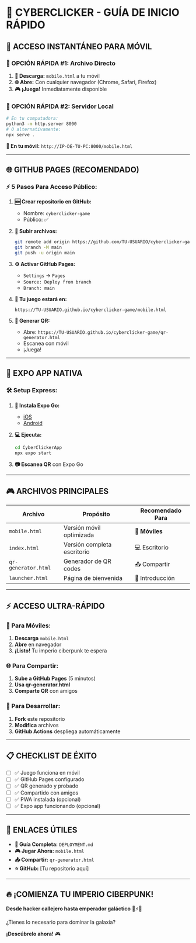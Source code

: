 # 🚀 CYBERCLICKER - GUÍA DE INICIO RÁPIDO

## 📱 **ACCESO INSTANTÁNEO PARA MÓVIL**

### **🎯 OPCIÓN RÁPIDA #1: Archivo Directo**
1. **📲 Descarga:** `mobile.html` a tu móvil
2. **🌐 Abre:** Con cualquier navegador (Chrome, Safari, Firefox)
3. **🎮 ¡Juega!** Inmediatamente disponible

### **🎯 OPCIÓN RÁPIDA #2: Servidor Local**
```bash
# En tu computadora:
python3 -m http.server 8000
# O alternativamente:
npx serve .
```
**📱 En tu móvil:** `http://IP-DE-TU-PC:8000/mobile.html`

---

## 🌐 **GITHUB PAGES (RECOMENDADO)**

### **⚡ 5 Pasos Para Acceso Público:**

1. **🆕 Crear repositorio en GitHub:**
   - Nombre: `cyberclicker-game`
   - Público: ✅

2. **📁 Subir archivos:**
   ```bash
   git remote add origin https://github.com/TU-USUARIO/cyberclicker-game.git
   git branch -M main
   git push -u origin main
   ```

3. **⚙️ Activar GitHub Pages:**
   - `Settings` → `Pages`
   - `Source: Deploy from branch`
   - `Branch: main`

4. **🎉 Tu juego estará en:**
   ```
   https://TU-USUARIO.github.io/cyberclicker-game/mobile.html
   ```

5. **📱 Generar QR:**
   - Abre: `https://TU-USUARIO.github.io/cyberclicker-game/qr-generator.html`
   - Escanea con móvil
   - ¡Juega!

---

## 📱 **EXPO APP NATIVA**

### **🛠️ Setup Express:**

1. **📱 Instala Expo Go:**
   - [iOS](https://apps.apple.com/app/expo-go/id982107779)
   - [Android](https://play.google.com/store/apps/details?id=host.exp.exponent)

2. **💻 Ejecuta:**
   ```bash
   cd CyberClickerApp
   npx expo start
   ```

3. **📷 Escanea QR** con Expo Go

---

## 🎮 **ARCHIVOS PRINCIPALES**

| Archivo | Propósito | Recomendado Para |
|---------|-----------|------------------|
| `mobile.html` | Versión móvil optimizada | 📱 **Móviles** |
| `index.html` | Versión completa escritorio | 💻 Escritorio |
| `qr-generator.html` | Generador de QR codes | 📤 Compartir |
| `launcher.html` | Página de bienvenida | 🎯 Introducción |

---

## ⚡ **ACCESO ULTRA-RÁPIDO**

### **📲 Para Móviles:**
1. **Descarga** `mobile.html`
2. **Abre** en navegador
3. **¡Listo!** Tu imperio ciberpunk te espera

### **🌐 Para Compartir:**
1. **Sube a GitHub Pages** (5 minutos)
2. **Usa qr-generator.html** 
3. **Comparte QR** con amigos

### **🚀 Para Desarrollar:**
1. **Fork** este repositorio
2. **Modifica** archivos
3. **GitHub Actions** despliega automáticamente

---

## 📋 **CHECKLIST DE ÉXITO**

- [ ] ✅ Juego funciona en móvil
- [ ] ✅ GitHub Pages configurado
- [ ] ✅ QR generado y probado
- [ ] ✅ Compartido con amigos
- [ ] ✅ PWA instalada (opcional)
- [ ] ✅ Expo app funcionando (opcional)

---

## 🎯 **ENLACES ÚTILES**

- **📖 Guía Completa:** `DEPLOYMENT.md`
- **🎮 Jugar Ahora:** `mobile.html`
- **📤 Compartir:** `qr-generator.html`
- **⭐ GitHub:** [Tu repositorio aquí]

---

## 🔥 **¡COMIENZA TU IMPERIO CIBERPUNK!**

**Desde hacker callejero hasta emperador galáctico** 🌆⚡🚀

¿Tienes lo necesario para dominar la galaxia? 

**¡Descúbrelo ahora!** 🎮